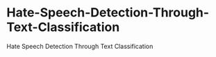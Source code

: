 # Hate-Speech-Detection-Through-Text-Classification
Hate Speech Detection Through Text Classification
